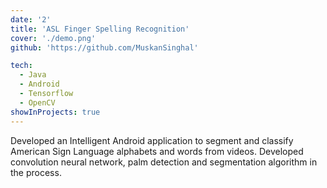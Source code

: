 ```yaml
---
date: '2'
title: 'ASL Finger Spelling Recognition'
cover: './demo.png'
github: 'https://github.com/MuskanSinghal'

tech:
  - Java
  - Android
  - Tensorflow
  - OpenCV
showInProjects: true
---
```


Developed an Intelligent Android application to segment and classify American Sign Language alphabets and words from videos. Developed convolution neural network, palm detection and segmentation algorithm in the process. 
